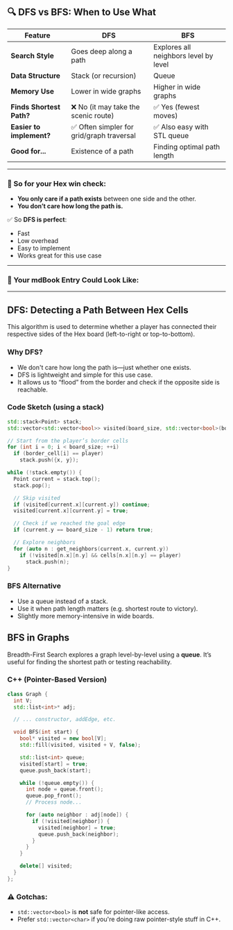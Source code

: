 ## 🔍 DFS vs BFS: When to Use What

| Feature                  | **DFS**                                  | **BFS**                               |
| ------------------------ | ---------------------------------------- | ------------------------------------- |
| **Search Style**         | Goes deep along a path                   | Explores all neighbors level by level |
| **Data Structure**       | Stack (or recursion)                     | Queue                                 |
| **Memory Use**           | Lower in wide graphs                     | Higher in wide graphs                 |
| **Finds Shortest Path?** | ❌ No (it may take the scenic route)      | ✅ Yes (fewest moves)                  |
| **Easier to implement?** | ✅ Often simpler for grid/graph traversal | ✅ Also easy with STL queue            |
| **Good for...**          | Existence of a path                      | Finding optimal path length           |

---

### 🧠 So for your **Hex win check**:

* **You only care if a path exists** between one side and the other.
* **You don’t care how long the path is.**

✅ So **DFS is perfect**:

* Fast
* Low overhead
* Easy to implement
* Works great for this use case

---

### 🧪 Your mdBook Entry Could Look Like:

---

## DFS: Detecting a Path Between Hex Cells

This algorithm is used to determine whether a player has connected their respective sides of the Hex board (left-to-right or top-to-bottom).

### Why DFS?

* We don't care how long the path is—just whether one exists.
* DFS is lightweight and simple for this use case.
* It allows us to “flood” from the border and check if the opposite side is reachable.

### Code Sketch (using a stack)

```cpp
std::stack<Point> stack;
std::vector<std::vector<bool>> visited(board_size, std::vector<bool>(board_size, false));

// Start from the player’s border cells
for (int i = 0; i < board_size; ++i)
  if (border_cell[i] == player)
    stack.push({x, y});

while (!stack.empty()) {
  Point current = stack.top();
  stack.pop();

  // Skip visited
  if (visited[current.x][current.y]) continue;
  visited[current.x][current.y] = true;

  // Check if we reached the goal edge
  if (current.y == board_size - 1) return true;

  // Explore neighbors
  for (auto n : get_neighbors(current.x, current.y))
    if (!visited[n.x][n.y] && cells[n.x][n.y] == player)
      stack.push(n);
}
```

### BFS Alternative

* Use a queue instead of a stack.
* Use it when path length matters (e.g. shortest route to victory).
* Slightly more memory-intensive in wide boards.


## BFS in Graphs

Breadth-First Search explores a graph level-by-level using a **queue**. It’s useful for finding the shortest path or testing reachability.

### C++ (Pointer-Based Version)

```cpp
class Graph {
  int V;
  std::list<int>* adj;

  // ... constructor, addEdge, etc.

  void BFS(int start) {
    bool* visited = new bool[V];
    std::fill(visited, visited + V, false);

    std::list<int> queue;
    visited[start] = true;
    queue.push_back(start);

    while (!queue.empty()) {
      int node = queue.front();
      queue.pop_front();
      // Process node...

      for (auto neighbor : adj[node]) {
        if (!visited[neighbor]) {
          visited[neighbor] = true;
          queue.push_back(neighbor);
        }
      }
    }

    delete[] visited;
  }
};
```

### ⚠️ Gotchas:

* `std::vector<bool>` is **not** safe for pointer-like access.
* Prefer `std::vector<char>` if you're doing raw pointer-style stuff in C++.


